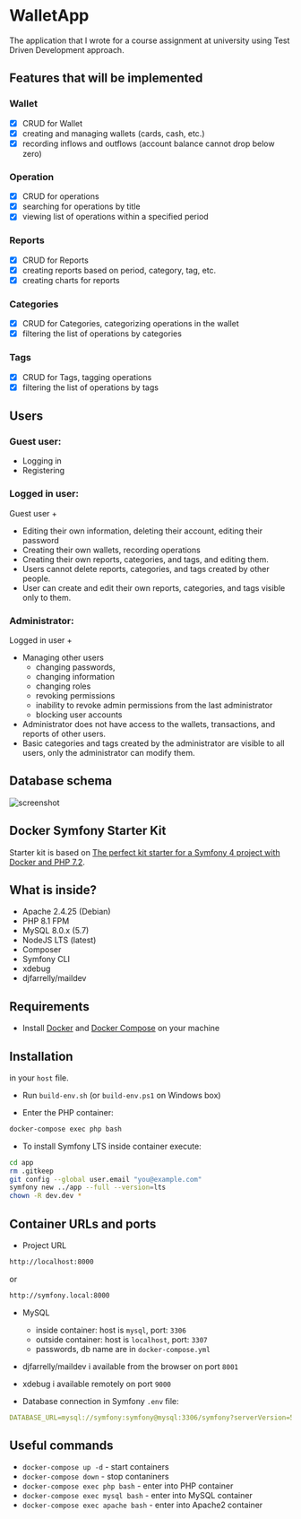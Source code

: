# WalletApp

The application that I wrote for a course assignment at university using Test Driven Development approach.

## Features that will be implemented

### Wallet
- [x] CRUD for Wallet
- [x] creating and managing wallets (cards, cash, etc.)
- [x] recording inflows and outflows (account balance cannot drop below zero)
### Operation
- [x] CRUD for operations
- [x] searching for operations by title
- [x] viewing list of operations within a specified period
### Reports
- [x] CRUD for Reports
- [x] creating reports based on period, category, tag, etc.
- [x] creating charts for reports
### Categories
- [x] CRUD for Categories, categorizing operations in the wallet
- [x] filtering the list of operations by categories
### Tags
- [x] CRUD for Tags, tagging operations
- [x] filtering the list of operations by tags

## Users

### Guest user:
* Logging in
* Registering

### Logged in user:
Guest user +
* Editing their own information, deleting their account, editing their password
* Creating their own wallets, recording operations
* Creating their own reports, categories, and tags, and editing them.
* Users cannot delete reports, categories, and tags created by other people.
* User can create and edit their own reports, categories, and tags visible only to them.

### Administrator:
Logged in user +
* Managing other users 
  * changing passwords, 
  * changing information
  * changing roles 
  * revoking permissions
  * inability to revoke admin permissions from the last administrator 
  * blocking user accounts
* Administrator does not have access to the wallets, transactions, and reports of other users.
* Basic categories and tags created by the administrator are visible to all users, only the administrator can modify them.

## Database schema
![screenshot](./diagram.png)

## Docker Symfony Starter Kit

Starter kit is based on [The perfect kit starter for a Symfony 4 project with Docker and PHP 7.2](https://medium.com/@romaricp/the-perfect-kit-starter-for-a-symfony-4-project-with-docker-and-php-7-2-fda447b6bca1).

## What is inside?

* Apache 2.4.25 (Debian)
* PHP 8.1 FPM
* MySQL 8.0.x (5.7)
* NodeJS LTS (latest)
* Composer
* Symfony CLI
* xdebug
* djfarrelly/maildev

## Requirements

* Install [Docker](https://www.docker.com/products/docker-desktop) and [Docker Compose](https://docs.docker.com/compose/install) on your machine

## Installation

in your `host` file.

* Run `build-env.sh` (or `build-env.ps1` on Windows box)

* Enter the PHP container:

```bash
docker-compose exec php bash
```

* To install Symfony LTS inside container execute:

```bash
cd app
rm .gitkeep
git config --global user.email "you@example.com"
symfony new ../app --full --version=lts
chown -R dev.dev *
```

## Container URLs and ports

* Project URL

```bash
http://localhost:8000
```

or

```bash
http://symfony.local:8000
```

* MySQL

    * inside container: host is `mysql`, port: `3306`
    * outside container: host is `localhost`, port: `3307`
    * passwords, db name are in `docker-compose.yml`

* djfarrelly/maildev i available from the browser on port `8001`

* xdebug i available remotely on port `9000`

* Database connection in Symfony `.env` file:
```yaml
DATABASE_URL=mysql://symfony:symfony@mysql:3306/symfony?serverVersion=5.7
```

## Useful commands

* `docker-compose up -d` - start containers
* `docker-compose down` - stop contaniners
* `docker-compose exec php bash` - enter into PHP container
* `docker-compose exec mysql bash` - enter into MySQL container
* `docker-compose exec apache bash` - enter into Apache2 container